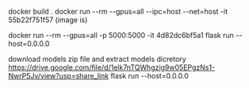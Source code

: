 
docker build .
docker run --rm --gpus=all --ipc=host --net=host -it 55b22f751f57 (image is)

docker run --rm --gpus=all -p 5000:5000 -it 4d82dc6bf5a1 flask run --host=0.0.0.0

download models zip file and extract models dicretory
https://drive.google.com/file/d/1elk7nTQWhgzig9w05EPgzNs1-NwrP5Jv/view?usp=share_link
flask run --host=0.0.0.0
